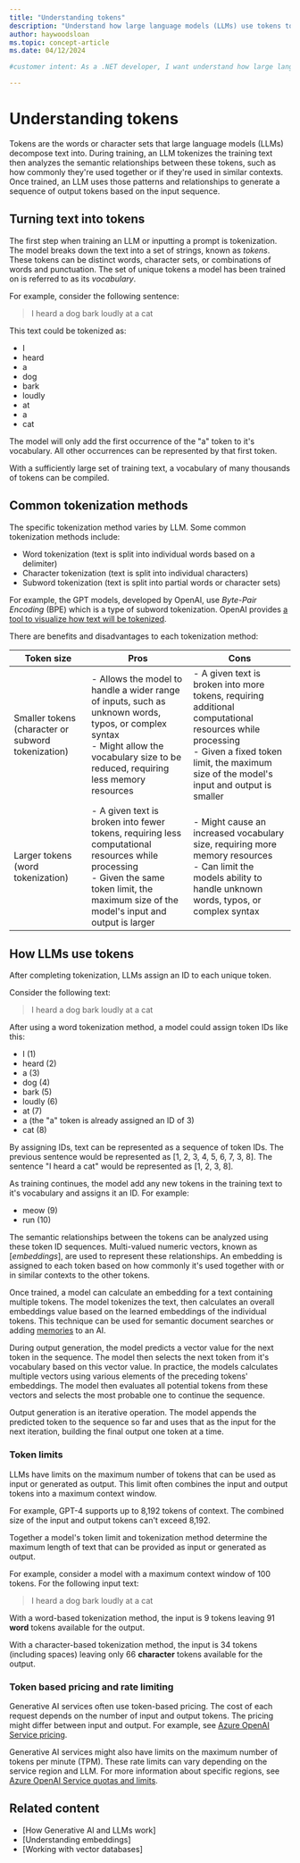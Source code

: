 ```yaml
---
title: "Understanding tokens"
description: "Understand how large language models (LLMs) use tokens to analyze semantic relationships and generate natural language outputs"
author: haywoodsloan
ms.topic: concept-article
ms.date: 04/12/2024

#customer intent: As a .NET developer, I want understand how large language models (LLMs) use tokens so I can add semantic analysis and text generation capabilities to my .NET projects.

---
```


# Understanding tokens

Tokens are the words or character sets that large language models (LLMs) decompose text into. During training, an LLM tokenizes the training text then analyzes the semantic relationships between these tokens, such as how commonly they're used together or if they're used in similar contexts. Once trained, an LLM uses those patterns and relationships to generate a sequence of output tokens based on the input sequence.

## Turning text into tokens

The first step when training an LLM or inputting a prompt is tokenization. The model breaks down the text into a set of strings, known as _tokens_. These tokens can be distinct words, character sets, or combinations of words and punctuation. The set of unique tokens a model has been trained on is referred to as its _vocabulary_.

For example, consider the following sentence:

> I heard a dog bark loudly at a cat

This text could be tokenized as:

- I
- heard
- a
- dog
- bark
- loudly
- at
- a
- cat

The model will only add the first occurrence of the "a" token to it's vocabulary. All other occurrences can be represented by that first token.

With a sufficiently large set of training text, a vocabulary of many thousands of tokens can be compiled.

## Common tokenization methods

The specific tokenization method varies by LLM. Some common tokenization methods include:

- Word tokenization (text is split into individual words based on a delimiter)
- Character tokenization (text is split into individual characters)
- Subword tokenization (text is split into partial words or character sets)

For example, the GPT models, developed by OpenAI, use _Byte-Pair Encoding_ (BPE) which is a type of subword tokenization. OpenAI provides [a tool to visualize how text will be tokenized](https://platform.openai.com/tokenizer).

There are benefits and disadvantages to each tokenization method:

| Token size                                         | Pros                                                                                                                                                                                            | Cons                                                                                                                                                                                                 |
| -------------------------------------------------- | ----------------------------------------------------------------------------------------------------------------------------------------------------------------------------------------------- | ---------------------------------------------------------------------------------------------------------------------------------------------------------------------------------------------------- |
| Smaller tokens (character or subword tokenization) | - Allows the model to handle a wider range of inputs, such as unknown words, typos, or complex syntax<br>- Might allow the vocabulary size to be reduced, requiring less memory resources       | - A given text is broken into more tokens, requiring additional computational resources while processing<br>- Given a fixed token limit, the maximum size of the model's input and output is smaller |
| Larger tokens (word tokenization)                  | - A given text is broken into fewer tokens, requiring less computational resources while processing<br>- Given the same token limit, the maximum size of the model's input and output is larger | - Might cause an increased vocabulary size, requiring more memory resources<br>- Can limit the models ability to handle unknown words, typos, or complex syntax                                      |

## How LLMs use tokens

After completing tokenization, LLMs assign an ID to each unique token.

Consider the following text:

> I heard a dog bark loudly at a cat

After using a word tokenization method, a model could assign token IDs like this:

- I (1)
- heard (2)
- a (3)
- dog (4)
- bark (5)
- loudly (6)
- at (7)
- a (the "a" token is already assigned an ID of 3)
- cat (8)

By assigning IDs, text can be represented as a sequence of token IDs. The previous sentence would be represented as [1, 2, 3, 4, 5, 6, 7, 3, 8]. The sentence "I heard a cat" would be represented as [1, 2, 3, 8].

As training continues, the model add any new tokens in the training text to it's vocabulary and assigns it an ID. For example:

- meow (9)
- run (10)

The semantic relationships between the tokens can be analyzed using these token ID sequences. Multi-valued numeric vectors, known as [_embeddings_]<!-- (understanding-embeddings.md) -->, are used to represent these relationships. An embedding is assigned to each token based on how commonly it's used together with or in similar contexts to the other tokens.

Once trained, a model can calculate an embedding for a text containing multiple tokens. The model tokenizes the text, then calculates an overall embeddings value based on the learned embeddings of the individual tokens. This technique can be used for semantic document searches or adding [memories](/semantic-kernel/memories/) to an AI.

During output generation, the model predicts a vector value for the next token in the sequence. The model then selects the next token from it's vocabulary based on this vector value. In practice, the models calculates multiple vectors using various elements of the preceding tokens' embeddings. The model then evaluates all potential tokens from these vectors and selects the most probable one to continue the sequence.

Output generation is an iterative operation. The model appends the predicted token to the sequence so far and uses that as the input for the next iteration, building the final output one token at a time.

### Token limits

LLMs have limits on the maximum number of tokens that can be used as input or generated as output. This limit often combines the input and output tokens into a maximum context window.

For example, GPT-4 supports up to 8,192 tokens of context. The combined size of the input and output tokens can't exceed 8,192.

Together a model's token limit and tokenization method determine the maximum length of text that can be provided as input or generated as output.

For example, consider a model with a maximum context window of 100 tokens. For the following input text:

> I heard a dog bark loudly at a cat

With a word-based tokenization method, the input is 9 tokens leaving 91 **word** tokens available for the output.

With a character-based tokenization method, the input is 34 tokens (including spaces) leaving only 66 **character** tokens available for the output.

### Token based pricing and rate limiting

Generative AI services often use token-based pricing. The cost of each request depends on the number of input and output tokens. The pricing might differ between input and output. For example, see [Azure OpenAI Service pricing](https://azure.microsoft.com/pricing/details/cognitive-services/openai-service/).

Generative AI services might also have limits on the maximum number of tokens per minute (TPM). These rate limits can vary depending on the service region and LLM. For more information about specific regions, see [Azure OpenAI Service quotas and limits](/azure/ai-services/openai/quotas-limits#regional-quota-limits).

## Related content

- [How Generative AI and LLMs work]<!-- (how-genai-and-llms-work.md) -->
- [Understanding embeddings]<!-- (understanding-embeddings.md) -->
- [Working with vector databases]<!-- (working-with-vector-dbs.md) -->
